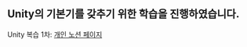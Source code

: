 ## Unity의 기본기를 갖추기 위한 학습을 진행하였습니다.
Unity 복습 1차: [개인 노션 페이지](https://inexpensive-eucalyptus-5b1.notion.site/Unity-6-tutorial-f1ee9453522d4f30902d30d8906d889f?pvs=4)
